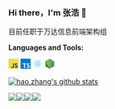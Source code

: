 ### Hi there，I'm 张浩 👋

目前任职于万达信息前端架构组

**Languages and Tools:**  

<code><img height="20" src="https://raw.githubusercontent.com/github/explore/80688e429a7d4ef2fca1e82350fe8e3517d3494d/topics/javascript/javascript.png"></code>
<code><img height="20" src="https://raw.githubusercontent.com/github/explore/80688e429a7d4ef2fca1e82350fe8e3517d3494d/topics/typescript/typescript.png"></code>
<code><img height="20" src="https://raw.githubusercontent.com/github/explore/80688e429a7d4ef2fca1e82350fe8e3517d3494d/topics/react/react.png"></code>
<code><img height="20" src="https://raw.githubusercontent.com/github/explore/80688e429a7d4ef2fca1e82350fe8e3517d3494d/topics/nodejs/nodejs.png"></code>

[![hao.zhang's github stats](https://github-readme-stats.vercel.app/api?username=zhanghao-zhoushan)](https://github.com/anuraghazra/github-readme-stats)

<a href="https://github.com/zhanghao-zhoushan/bing-collect">
  <img align="left" src="https://github-readme-stats.anuraghazra1.vercel.app/api/pin/?username=zhanghao-zhoushan&repo=bing-collect" />
</a>

<a href="https://github.com/zhanghao-zhoushan/create-project-template">
  <img align="left" src="https://github-readme-stats.anuraghazra1.vercel.app/api/pin/?username=zhanghao-zhoushan&repo=create-project-template" />
</a>

<a href="https://github.com/zhanghao-zhoushan/vue-helpers">
  <img align="left" src="https://github-readme-stats.anuraghazra1.vercel.app/api/pin/?username=zhanghao-zhoushan&repo=vue-helpers" />
</a>

<a href="https://github.com/zhanghao-zhoushan/render-table">
  <img align="left" src="https://github-readme-stats.anuraghazra1.vercel.app/api/pin/?username=zhanghao-zhoushan&repo=render-table" />
</a>
